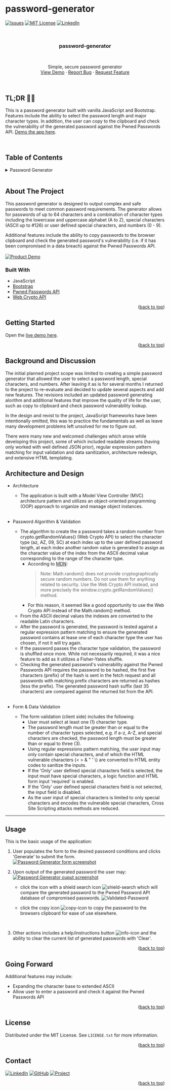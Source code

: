 # password-generator

[![Issues][issues-shield]][issues-url]
[![MIT License][license-shield]][license-url]
[![LinkedIn][linkedin-shield]][linkedin-url]

<!-- PROJECT LOGO -->
<br />
<div align="center">

<h3 align="center">password-generator</h3>
<br>
  <p align="center">
    Simple, secure password generator
    <br />
    <a href="https://password-generator-mu.netlify.app/">View Demo</a>
    ·
    <a href="https://github.com/mike-uffelman/password-generator/issues">Report Bug</a>
    ·
    <a href="https://github.com/mike-uffelman/password-generator/issues">Request Feature</a>
  </p>
</div>
<br>

## TL;DR 🤷‍♂️

This is a password generator built with vanilla JavaScript and Bootstrap. Features include the ability to select the password length and major character types. In addition, the user can copy to the clipboard and check the vulnerability of the generated password against the Pwned Passwords API. [Demo the app here](https://password-generator-mu.netlify.app/).

<br>

<!-- TABLE OF CONTENTS -->

## Table of Contents

<details>
  <summary>Password Generator</summary>
  <ol>
    <li>
      <a href="#about-the-project">About The Project</a>
      <ul>
        <li><a href="#built-with">Built With</a></li>
      </ul>
    </li>
    <li><a href="#getting-started">Getting Started</a></li>
    <li><a href="#background-and-discussion">Background & Discussion</a></li>
    <li><a href="#architecture-and-design">Architecture & Design</a></li>
    <li><a href="#usage">Usage</a></li>
    <li><a href="#going-forward">Going Forward</a></li>
    <li><a href="#considerations">Considerations</a></li>
    <li><a href="#license">License</a></li>
    <li><a href="#contact">Contact</a></li>
  </ol>
</details>
<br>
<!-- ABOUT THE PROJECT -->

## About The Project

This password generator is designed to output complex and safe passwords to meet common password requirements. The generator allows for passwords of up to 64 characters and a combination of character types including the lowercase and uppercase alphabet (A to Z), special characters (ASCII up to #126) or user defined special characters, and numbers (0 - 9).

Additional features include the ability to copy passwords to the browser clipboard and check the generated password's vulnerability (i.e. if it has been compromised in a data breach) against the Pwned Passwords API.
<br><br>
[![Product Demo][usage-demo]]('./images//readMeImgs/readme-main.png')
<br>

### Built With

- JavaScript
- [Bootstrap](https://getbootstrap.com)
- [Pwned Passwords API](https://haveibeenpwned.com/API/v3)
- [Web Crypto API](https://developer.mozilla.org/en-US/docs/Web/API/Crypto)

<p align="right">(<a href="#password-generator">back to top</a>)</p>

<!-- GETTING STARTED -->

## Getting Started

Open the [live demo here](https://password-generator-mu.netlify.app/).

<p align="right">(<a href="#password-generator">back to top</a>)</p>

## Background and Discussion

The initial planned project scope was limited to creating a simple password generator that allowed the user to select a password length, special characters, and numbers. After leaving it as is for several months I returned to the project to re-evaluate and decided to update several aspects and add new features. The revisions included an updated password generating alorithm and additional features that improve the quality of life for the user, such as copy to clipboard and check password vulnerability lookup.

In the design and revist to the project, JavaScript frameworks have been intentionally omitted, this was to practice the fundamentals as well as leave many development problems left unsolved for me to figure out.

There were many new and welcomed challenges which arose while developing this project, some of which included readable streams (having only worked with well defined JSON prior), regular expression pattern matching for input validation and data sanitization, architecture redesign, and extensive HTML templating.

## Architecture and Design

- Architecture
  - The application is built with a Model View Controller (MVC) architecture pattern and utilizes an object-oriented programming (OOP) approach to organize and manage object instances.
    <br><br>
- Password Algorithm & Validation
  - The algorithm to create the a password takes a random number from crypto.getRandomValues() (Web Crypto API) to select the character type (az, AZ, 09, SC) at each index up to the user defined password length, at each index another random value is generated to assign as the character value of the index from the ASCII decimal value corresponding to the range of the character type.
    - According to [MDN](https://developer.mozilla.org/en-US/docs/Web/JavaScript/Reference/Global_Objects/Math/random#sect1):
      > Note: Math.random() does not provide cryptographically secure random numbers. Do not use them for anything related to security. Use the Web Crypto API instead, and more precisely the window.crypto.getRandomValues() method.
    - For this reason, it seemed like a good opportunity to use the Web Crypto API instead of the Math.random() method.
  - From the ASCII decimal values the indexes are converted to the readable Latin characters.
  - After the password is generated, the password is tested against a regular expression pattern matching to ensure the generated password contains at lease one of each character type the user has chosen, if not it will try again.
  - If the password passes the character type validation, the password is shuffled once more. While not necessarily required, it was a nice feature to add as it utilizes a Fisher-Yates shuffle.
  - Checking the generated password's vulnerability against the Pwned Passwords API requires the password to be hashed, the first five characters (prefix) of the hash is sent in the fetch request and all passwords with matching prefix characters are returned as hashes (less the prefix). The generated password hash suffix (last 35 characters) are compared against the returned list from the API.
    <br><br>
- Form & Data Validation

  - The form validation (client side) includes the following:
    - User must select at least one (1) character type.
    - The password length must be greater than or equal to the number of character types selected, e.g. if a-z, A-Z, and special characters are checked, the password length must be greater than or equal to three (3).
    - Using regular expressions pattern matching, the user input may only contain special characters, and of which the HTML vulnerable characters (&lt; &gt; &amp; &quot; &apos; &bsol;) are converted to HTML entity codes to sanitize the inputs.
    - If the 'Only' user defined special characters field is selected, the input must have special characters, a logic function and HTML form input 'required' is enabled.
    - If the 'Only' user defined special characters field is not selected, the input field is disabled.
    - As the user input of special characters is limited to only special characters and encodes the vulnerable special characters, Cross Site Scripting attacks methods are reduced.

<hr>

<!-- USAGE EXAMPLES -->

## Usage

This is the basic usage of the application:

1.  User populates the form to the desired password conditions and clicks 'Generate' to submit the form.
    <br>
    [![Password Generator form screenshot][form-screenshot]]('./images/readMeImgs/form.png')

2.  Upon output of the generated password the user may:
    [![Password Generator ouput screenshot][item-screenshot]]('./images/readMeImgs/pwItem.png')

    - click the icon with a shield search icon ![shield-search] which will compare the generated password to the Pwned Password API database of compromised passwords.
      ![Validated-Password][checked-passwords]

    - click the copy icon ![copy-icon] to copy the password to the browsers clipboard for ease of use elsewhere.

    <br>

3.  Other actions includes a help/instructions button ![info-icon] and the ability to clear the current list of generated passwords with 'Clear'.

<p align="right">(<a href="#password-generator">back to top</a>)</p>

## Going Forward

Additional features may include:

- Expanding the character base to extended ASCII
- Allow user to enter a password and check it against the Pwned Passwords API

<p align="right">(<a href="#password-generator">back to top</a>)</p>

<!-- LICENSE -->

## License

Distributed under the MIT License. See `LICENSE.txt` for more information.

<p align="right">(<a href="#password-generator">back to top</a>)</p>

<!-- CONTACT -->

## Contact

[![LinkedIn][linkedin-shield]][linkedin-url]
[![GitHub][github-shield]][github-url]
[![Project][project-shield]][project-repo]

<p align="right">(<a href="#password-generator">back to top</a>)</p>

[issues-shield]: https://img.shields.io/github/issues/mike-uffelman/password-generator.svg?labelcolor=green
[issues-url]: https://github.com/mike-uffelman/password-generator/issues
[license-shield]: https://img.shields.io/github/license/mike-uffelman/password-generator.svg
[license-url]: https://github.com/mike-uffelman/password-generator/blob/master/LICENSE.txt
[linkedin-shield]: https://img.shields.io/badge/LinkedIn-profile-blue
[linkedin-url]: https://www.linkedin.com/in/michael-uffelman-34289521/
[product-screenshot]: images/readMeImgs/main.png
[form-screenshot]: images/readMeImgs/form-inputs.png
[item-screenshot]: images/readMeImgs/password-output.png
[icons-screenshot]: images/readMeImgs/icons.png
[github-url]: https://github.com/mike-uffelman
[github-shield]: https://img.shields.io/badge/GitHub-profle-orange
[project-shield]: https://img.shields.io/badge/GitHub-repo-gray?color=#6cc644
[project-repo]: https://github.com/mike-uffelman/password-generator
[shield-search]: images/check_password.svg
[copy-icon]: images/copy2.svg
[info-icon]: images/info.svg
[checked-passwords]: ./images/readMeImgs/password-validation.png
[usage-demo]: ./images/readMeImgs/pw_generator_demo.gif
